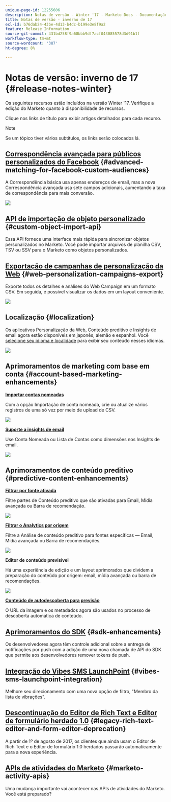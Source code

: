 ```yaml
---
unique-page-id: 12255606
description: Notas de versão - Winter '17 - Marketo Docs - Documentação do produto
title: Notas de versão - inverno de 17
exl-id: b76dab24-43be-4d13-b4dc-b199e3e8f9a2
feature: Release Information
source-git-commit: 431bd258f9a68bbb9df7acf043085578d3d91b1f
workflow-type: tm+mt
source-wordcount: '387'
ht-degree: 8%

---
```


# Notas de versão: inverno de 17 {#release-notes-winter}

Os seguintes recursos estão incluídos na versão Winter &#39;17. Verifique a edição do Marketo quanto à disponibilidade de recursos.

Clique nos links de título para exibir artigos detalhados para cada recurso.

>[!NOTE]
>
>Se um tópico tiver vários subtítulos, os links serão colocados lá.

## [Correspondência avançada para públicos personalizados do Facebook](/help/marketo/product-docs/demand-generation/ad-network-integrations/add-facebook-custom-audiences-as-a-launchpoint-service.md) {#advanced-matching-for-facebook-custom-audiences}

A Correspondência básica usa apenas endereços de email, mas a nova Correspondência avançada usa sete campos adicionais, aumentando a taxa de correspondência para mais conversão.

![](assets/fb-custom-audiences-schebsches.png)

## [API de importação de objeto personalizado](https://developers.marketo.com/rest-api/lead-database/custom-objects/) {#custom-object-import-api}

Essa API fornece uma interface mais rápida para sincronizar objetos personalizados no Marketo. Você pode importar arquivos de planilha CSV, TSV ou SSV para o Marketo como objetos personalizados.

## [Exportação de campanhas de personalização da Web](/help/marketo/product-docs/web-personalization/working-with-web-campaigns/export-web-campaign-data.md) {#web-personalization-campaigns-export}

Exporte todos os detalhes e análises do Web Campaign em um formato CSV. Em seguida, é possível visualizar os dados em um layout conveniente.

![](assets/web-personalization-csv-download-hand.png)

## Localização {#localization}

Os aplicativos Personalização da Web, Conteúdo preditivo e Insights de email agora estão disponíveis em japonês, alemão e espanhol. Você [selecione seu idioma e localidade](/help/marketo/product-docs/administration/settings/select-your-language-locale-and-time-zone.md) para exibir seu conteúdo nesses idiomas.

![](assets/japanese-web-personalization.png)

## Aprimoramentos de marketing com base em conta {#account-based-marketing-enhancements}

**[Importar contas nomeadas](/help/marketo/product-docs/target-account-management/target/named-accounts/import-named-accounts.md)**

Com a opção Importação de conta nomeada, crie ou atualize vários registros de uma só vez por meio de upload de CSV.

![](assets/inatwo.png)

**[Suporte a insights de email](/help/marketo/product-docs/reporting/email-insights/filtering-in-email-insights.md)**

Use Conta Nomeada ou Lista de Contas como dimensões nos Insights de email.

![](assets/ei.png)

## Aprimoramentos de conteúdo preditivo {#predictive-content-enhancements}

**[Filtrar por fonte ativada](/help/marketo/product-docs/predictive-content/working-with-predictive-content/understanding-predictive-content.md)**

Filtre partes de Conteúdo preditivo que são ativadas para Email, Mídia avançada ou Barra de recomendação.

![](assets/predictive-content-enabled-source.png)

**[Filtrar o Analytics por origem](/help/marketo/product-docs/predictive-content/working-with-predictive-content/understanding-predictive-content.md)**

Filtre a Análise de conteúdo preditivo para fontes específicas — Email, Mídia avançada ou Barra de recomendações.

![](assets/predictive-content-analytics-by-source.png)

**Editor de conteúdo previsível**

Há uma experiência de edição e um layout aprimorados que dividem a preparação do conteúdo por origem: email, mídia avançada ou barra de recomendações.

![](assets/predictive-content-editor.png)

**[Conteúdo de autodescoberta para previsão](/help/marketo/product-docs/predictive-content/getting-started/enable-content-discovery.md)**

O URL da imagem e os metadados agora são usados no processo de descoberta automática de conteúdo.

## [Aprimoramentos do SDK](https://developers.marketo.com/mobile/) {#sdk-enhancements}

Os desenvolvedores agora têm controle adicional sobre a entrega de notificações por push com a adição de uma nova chamada de API do SDK que permite aos desenvolvedores remover tokens de push.

## [Integração do Vibes SMS LaunchPoint](/help/marketo/product-docs/mobile-marketing/vibes-sms-messages/use-vibes-sms-messages-in-smart-list-triggers-and-filters.md) {#vibes-sms-launchpoint-integration}

Melhore seu direcionamento com uma nova opção de filtro, &quot;Membro da lista de vibrações&quot;.

## [Descontinuação do Editor de Rich Text e Editor de formulário herdado 1.0](https://nation.marketo.com/docs/DOC-4315) {#legacy-rich-text-editor-and-form-editor-deprecation}

A partir de 1º de agosto de 2017, os clientes que ainda usam o Editor de Rich Text e o Editor de formulário 1.0 herdados passarão automaticamente para a nova experiência.

## [APIs de atividades do Marketo](https://developers.marketo.com/blog/important-change-activity-records-marketo-apis/) {#marketo-activity-apis}

Uma mudança importante vai acontecer nas APIs de atividades do Marketo. Você está preparado?
